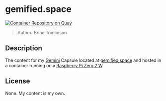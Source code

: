# gemified.space
[![Container Repository on Quay](https://quay.io/repository/darthlukan/agate/status "Container Repository on Quay")](https://quay.io/repository/darthlukan/agate)

> Author: Brian Tomlinson <darthlukan at gmail dot com>


## Description

The content for my [Gemini](https://geminiquickst.art/) Capsule located at [gemified.space](gemini://gemified.space) and hosted
in a container running on a [Raspberry Pi Zero 2 W](https://www.adafruit.com/product/5291).


## License

None. My content is my own.
